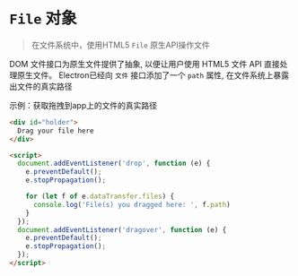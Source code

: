 # `File` 对象

> 在文件系统中，使用HTML5 `File` 原生API操作文件

DOM 文件接口为原生文件提供了抽象, 以便让用户使用 HTML5 文件 API 直接处理原生文件。 Electron已经向 ` 文件 ` 接口添加了一个 ` path ` 属性, 在文件系统上暴露出文件的真实路径

示例：获取拖拽到app上的文件的真实路径

```html
<div id="holder">
  Drag your file here
</div>

<script>
  document.addEventListener('drop', function (e) {
    e.preventDefault();
    e.stopPropagation();

    for (let f of e.dataTransfer.files) {
      console.log('File(s) you dragged here: ', f.path)
    }
  });
  document.addEventListener('dragover', function (e) {
    e.preventDefault();
    e.stopPropagation();
  });
</script>
```